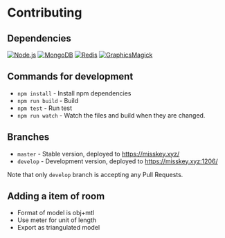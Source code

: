 # Contributing

## Dependencies
[![Node.js](https://img.shields.io/badge/Node.js-0.12.0-blue.svg)](https://nodejs.org)
[![MongoDB](https://img.shields.io/badge/MongoDB-2.6.9-blue.svg)](https://www.mongodb.org)
[![Redis](https://img.shields.io/badge/Redis-2.8.19-blue.svg)](http://redis.io)
[![GraphicsMagick](https://img.shields.io/badge/GraphicsMagick-1.3.20-blue.svg)](http://www.graphicsmagick.org)

## Commands for development
* `npm install` - Install npm dependencies
* `npm run build` - Build
* `npm test` - Run test
* `npm run watch` - Watch the files and build when they are changed.

## Branches
* `master` - Stable version, deployed to https://misskey.xyz/
* `develop` - Development version, deployed to https://misskey.xyz:1206/

Note that only `develop` branch is accepting any Pull Requests.

## Adding a item of room
* Format of model is obj+mtl
* Use meter for unit of length
* Export as triangulated model
